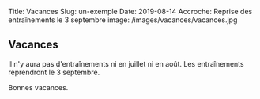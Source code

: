 Title: Vacances
Slug: un-exemple
Date: 2019-08-14
Accroche: Reprise des entraînements le 3 septembre
image: /images/vacances/vacances.jpg

## Vacances

Il n'y aura pas d'entraînements ni en juillet ni en août. Les entraînements reprendront le 3 septembre.

Bonnes vacances.

